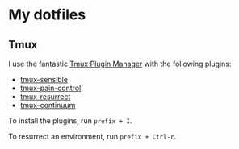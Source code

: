 # My dotfiles

## Tmux

I use the fantastic [Tmux Plugin Manager](https://github.com/tmux-plugins/tpm) with the following plugins:

* [tmux-sensible](https://github.com/tmux-plugins/tmux-sensible)
* [tmux-pain-control](https://github.com/tmux-plugins/tmux-pain-control)
* [tmux-resurrect](https://github.com/tmux-plugins/tmux-resurrect)
* [tmux-continuum](https://github.com/tmux-plugins/tmux-continuum)

To install the plugins, run `prefix + I`.

To resurrect an environment, run `prefix + Ctrl-r`.
